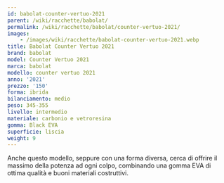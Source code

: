 ```yaml
---
id: babolat-counter-vertuo-2021
parent: /wiki/racchette/babolat/
permalink: /wiki/racchette/babolat/counter-vertuo-2021/
images:
    - /images/wiki/racchette/babolat-counter-vertuo-2021.webp
title: Babolat Counter Vertuo 2021
brand: babolat
model: Counter Vertuo 2021
marca: babolat
modello: counter vertuo 2021
anno: '2021'
prezzo: '150'
forma: ibrida
bilanciamento: medio
peso: 345-355
livello: intermedio
materiale: carbonio e vetroresina
gomma: Black EVA
superficie: liscia
weight: 9
---
```

Anche questo modello, seppure con una forma diversa, cerca di offrire il massimo della potenza ad ogni colpo, combinando una gomma EVA di ottima qualità e buoni materiali costruttivi.